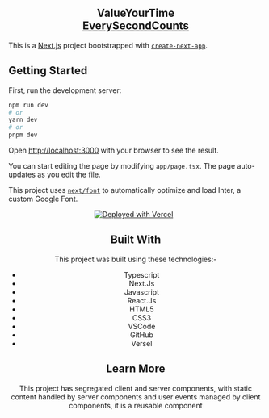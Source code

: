 <h2 align="center">
  ValueYourTime  <br/>
  <a href="https://every-second-counts.vercel.app/" target="_blank">EverySecondCounts</a>
</h2>

This is a [Next.js](https://nextjs.org/) project bootstrapped with [`create-next-app`](https://github.com/vercel/next.js/tree/canary/packages/create-next-app).

## Getting Started

First, run the development server:

```bash
npm run dev
# or
yarn dev
# or
pnpm dev
```

Open [http://localhost:3000](http://localhost:3000) with your browser to see the result.

You can start editing the page by modifying `app/page.tsx`. The page auto-updates as you edit the file.

This project uses [`next/font`](https://nextjs.org/docs/basic-features/font-optimization) to automatically optimize and load Inter, a custom Google Font.

<center>

[![Deployed with Vercel](https://img.shields.io/badge/Deployed%20with-Vercel-4C1D3F?style=for-the-badge&logo=vercel)](https://vercel.com) &nbsp;

<center/>

## Built With

This project was built using these technologies:-

- Typescript
- Next.Js
- Javascript
- React.Js
- HTML5
- CSS3
- VSCode
- GitHub
- Versel

## Learn More

This project has segregated client and server components, with static content handled by server components and user events managed by client components, it is a reusable component

